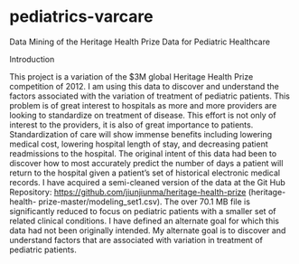 # pediatrics-varcare
Data Mining of the Heritage Health Prize Data for Pediatric Healthcare

Introduction

This project is a variation of the $3M global Heritage Health Prize competition of 2012. I am using this data to discover and understand the factors associated with the variation of treatment of pediatric patients. This problem is of great interest to hospitals as more and more providers are looking to standardize on treatment of disease. This effort is not only of interest to the providers, it is also of great importance to patients. Standardization of care will show immense benefits including lowering medical cost, lowering hospital length of stay, and decreasing patient readmissions to the hospital.
The original intent of this data had been to discover how to most accurately predict the number of days a patient will return to the hospital given a patient’s set of historical electronic medical records. I have acquired a semi-cleaned version of the data at the Git Hub Repository: https://github.com/jiunjiunma/heritage-health-prize (heritage-health- prize-master/modeling_set1.csv). The over 70.1 MB file is significantly reduced to focus on pediatric patients with a smaller set of related clinical conditions. I have defined an alternate goal for which this data had not been originally intended. My alternate goal is to discover and understand factors that are associated with variation in treatment of pediatric patients.
